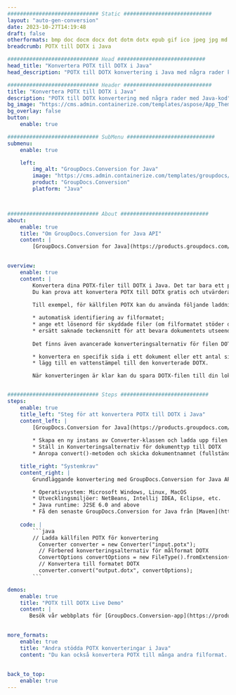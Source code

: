 ```yaml
---
############################# Static ############################
layout: "auto-gen-conversion"
date: 2023-10-27T14:19:48
draft: false
otherformats: bmp doc docm docx dot dotm dotx epub gif ico jpeg jpg md odt ott pdf png psd rtf tex tif tiff txt xps
breadcrumb: POTX till DOTX i Java

############################# Head ############################
head_title: "Konvertera POTX till DOTX i Java"
head_description: "POTX till DOTX konvertering i Java med några rader kod. Konvertera över 160 filformat med hjälp av GroupDocs dokumentkonverterings-API för Java"

############################# Header ############################
title: "Konvertera POTX till DOTX i Java"
description: "POTX till DOTX konvertering med några rader med Java-kod"
bg_image: "https://cms.admin.containerize.com/templates/aspose/App_Themes/V3/images/bg/header1.png"
bg_overlay: false
button:
    enable: true

############################# SubMenu ############################
submenu:
    enable: true

    left:
        img_alt: "GroupDocs.Conversion for Java"
        image: "https://cms.admin.containerize.com/templates/groupdocs/images/product-logos/90x90-noborder/groupdocs-conversion-java.png"
        product: "GroupDocs.Conversion"
        platform: "Java"



############################# About ############################
about:
    enable: true
    title: "Om GroupDocs.Conversion for Java API"
    content: |
        [GroupDocs.Conversion for Java](https://products.groupdocs.com/conversion/java/) är ett avancerat filformatkonverterings-API för konvertering mellan populära bild- och dokumentformat som Microsoft Office, OpenDocument, PDF, HTML, e-post, CAD. och mycket mer med bara några rader kod. Det inbyggda API:t upptäcker automatiskt formaten för originaldokumenten och erbjuder många alternativ för att anpassa de konverterade dokumenten. Tillsammans med funktionen att extrahera information från ett dokument, stöder den också cachelagring av konverteringsresultaten till den lokala disken som standard. Men alla typer av cachelagring kan stödjas genom att implementera lämpliga gränssnitt - Amazon S3, Dropbox, Google Drive, Windows Azure, Reddis eller andra.
    

overview:
    enable: true
    content: |
        Konvertera dina POTX-filer till DOTX i Java. Det tar bara ett par rader med Java-kod på valfri plattform, som Windows, Linux, macOS.
        Du kan prova att konvertera POTX till DOTX gratis och utvärdera kvaliteten på konverteringsresultaten. Tillsammans med enkla filkonverteringsskript kan du prova mer sofistikerade alternativ för att ladda källfilen POTX och lagra DOTX-utdata. 
        
        Till exempel, för källfilen POTX kan du använda följande laddningsalternativ:

        * automatisk identifiering av filformatet;
        * ange ett lösenord för skyddade filer (om filformatet stöder det);
        * ersätt saknade teckensnitt för att bevara dokumentets utseende.
        
        Det finns även avancerade konverteringsalternativ för filen DOTX:

        * konvertera en specifik sida i ett dokument eller ett antal sidor;
        * lägg till en vattenstämpel till den konverterade DOTX.

        När konverteringen är klar kan du spara DOTX-filen till din lokala filsökväg eller till tredje parts lagring såsom FTP, Amazon S3, Google Drive, Dropbox etc. Observera - för att konvertera POTX till DOTX behöver du inte installera någon ytterligare programvara, såsom MS Office, Open Office, Adobe Acrobat Reader etc.


############################# Steps ############################
steps:
    enable: true
    title_left: "Steg för att konvertera POTX till DOTX i Java"
    content_left: |
        [GroupDocs.Conversion for Java](https://products.groupdocs.com/conversion/java/) låter utvecklare enkelt konvertera POTX fil till DOTX med några rader kod.
        
        * Skapa en ny instans av Converter-klassen och ladda upp filen POTX med den fullständiga sökvägen
        * Ställ in Konverteringsalternativ för dokumenttyp till DOTX
        * Anropa convert()-metoden och skicka dokumentnamnet (fullständig sökväg) och formatet (DOTX) som en parameter

    title_right: "Systemkrav"
    content_right: |
        Grundläggande konvertering med GroupDocs.Conversion for Java API kan göras med bara några rader kod. Våra API:er stöds på alla större plattformar och operativsystem. Innan du kör koden nedan, se till att du har följande förutsättningar installerade på ditt system.

        * Operativsystem: Microsoft Windows, Linux, MacOS
        * Utvecklingsmiljöer: NetBeans, Intellij IDEA, Eclipse, etc.
        * Java runtime: J2SE 6.0 and above
        * Få den senaste GroupDocs.Conversion for Java från [Maven](https://repository.groupdocs.com/webapp/#/artifacts/browse/tree/General/repo/com/groupdocs/groupdocs-conversion)
         
    code: |
        ```java    
        // Ladda källfilen POTX för konvertering
          Converter converter = new Converter("input.potx");
          // Förbered konverteringsalternativ för målformat DOTX
          ConvertOptions convertOptions = new FileType().fromExtension("dotx").getConvertOptions();
          // Konvertera till formatet DOTX
          converter.convert("output.dotx", convertOptions);
        ```

demos:
    enable: true
    title: "POTX till DOTX Live Demo"
    content: |
       Besök vår webbplats för [GroupDocs.Conversion-app](https://products.groupdocs.app/conversion/family) och försök konvertera POTX till DOTX nu. Den kostnadsfria demon har följande fördelar
          

more_formats:
    enable: true
    title: "Andra stödda POTX konverteringar i Java"
    content: "Du kan också konvertera POTX till många andra filformat. Se listan nedan."
       
       
back_to_top:
    enable: true
---
```

